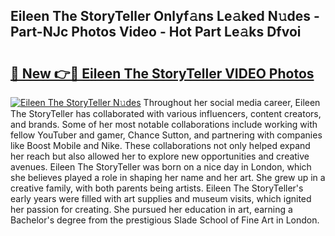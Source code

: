 ## Eileen The StoryTeller Onlyf𝚊ns Le𝚊ked N𝚞des - Part-NJc Photos Video - Hot Part Le𝚊ks Dfvoi

# <h2><a href="http://ac4569.deff.icu/?id=Eileen+The+StoryTeller">🔗 New 👉🔴 Eileen The StoryTeller VIDEO Photos</a></h2>

[![Eileen The StoryTeller N𝚞des](https://i.imgur.com/rIISA9y.gif)](http://ac4569.deff.icu/?id=Eileen+The+StoryTeller)
Throughout her social media career, Eileen The StoryTeller has collaborated with various influencers, content creators, and brands. Some of her most notable collaborations include working with fellow YouTuber and gamer, Chance Sutton, and partnering with companies like Boost Mobile and Nike. These collaborations not only helped expand her reach but also allowed her to explore new opportunities and creative avenues. Eileen The StoryTeller was born on a nice day in London, which she believes played a role in shaping her name and her art. She grew up in a creative family, with both parents being artists. Eileen The StoryTeller's early years were filled with art supplies and museum visits, which ignited her passion for creating. She pursued her education in art, earning a Bachelor's degree from the prestigious Slade School of Fine Art in London.

